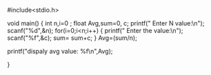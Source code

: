 #include<stdio.h>

void main()
{
  int n,i=0 ;
  float Avg,sum=0, c;
  printf(" Enter N value:\n");
  scanf("%d",&n);
  for(i=0;i<n;i++)
  {
  printf(" Enter the value:\n");
  scanf("%f",&c);
  sum= sum+c;
  }
  Avg=(sum/n);
  
  printf("dispaly avg value: %f\n",Avg);

}
